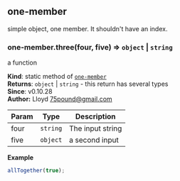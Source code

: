 <a name="module_one-member"></a>
## one-member
simple object, one member. It shouldn't have an index.

<a name="module_one-member.three"></a>
### one-member.three(four, five) ⇒ <code>object</code> \| <code>string</code>
a function

**Kind**: static method of <code>[one-member](#module_one-member)</code>  
**Returns**: <code>object</code> \| <code>string</code> - this return has several types  
**Since**: v0.10.28  
**Author:** Lloyd <75pound@gmail.com>  

| Param | Type | Description |
| --- | --- | --- |
| four | <code>string</code> | The input string |
| five | <code>object</code> | a second input |

**Example**  
```js
allTogether(true);
```
